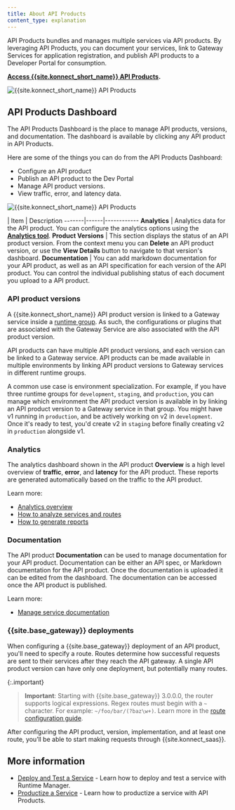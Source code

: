 ```yaml
---
title: About API Products
content_type: explanation
---
```


API Products bundles and manages multiple services via API products. By leveraging API Products, you can document your services, link to Gateway Services for application registration, and publish API products to a Developer Portal for consumption.

**[Access {{site.konnect_short_name}} API Products](https://cloud.konghq.com/api-products).**

![{{site.konnect_short_name}} API Products](/assets/images/docs/konnect/api-products/api-products-overview.png)

## API Products Dashboard

The API Products Dashboard is the place to manage API products, versions, and documentation. The dashboard is available by clicking any API product in API Products. 

Here are some of the things you can do from the API Products Dashboard: 

* Configure an API product
* Publish an API product to the Dev Portal
* Manage API product versions. 
* View traffic, error, and latency data. 


![{{site.konnect_short_name}} API Products](/assets/images/docs/konnect/api-products/api-products-manage.png)


| Item | Description
-------|------|------------
**Analytics** | Analytics data for the API product. You can configure the analytics options using the [**Analytics tool**](/konnect/analytics/).
**Product Versions** | This section displays the status of an API product version. From the context menu you can **Delete** an API product version, or use the **View Details** button to navigate to that version's dashboard. 
**Documentation** | You can add markdown documentation for your API product, as well as an API specification for each version of the API product. You can control the individual publishing status of each document you upload to a API product.


### API product versions

A {{site.konnect_short_name}} API product version is linked to a Gateway service inside a [runtime group](/konnect/runtime-manager/runtime-groups/). As such, the configurations or plugins that are associated with the Gateway Service are also associated with the API product version. 

API products can have multiple API product versions, and each version can be linked to a Gateway service. API products can be made available in multiple environments by linking API product versions to Gateway services in different runtime groups.

A common use case is environment specialization.
For example, if you have three runtime groups for `development`, `staging`, and
`production`, you can manage which environment the API product version is available in by
linking an API product version to a Gateway service in that group. You might have v1 running
in `production`, and be actively working on v2 in `development`. Once it's
ready to test, you'd create v2 in `staging` before finally creating v2 in
`production` alongside v1.


### Analytics

The analytics dashboard shown in the API product **Overview** is a high level overview of **traffic**, **error**, and **latency** for the API product. These reports are generated automatically based on the traffic to the API product. 

Learn more: 

* [Analytics overview](/konnect/analytics/)
* [How to analyze services and routes](/konnect/analytics/services-and-routes/)
* [How to generate reports](/konnect/analytics/generate-reports/)

### Documentation

The API product **Documentation** can be used to manage documentation for your API product. Documentation can be either an API spec, or Markdown documentation for the API product. Once the documentation is uploaded it can be edited from the dashboard. The documentation can be accessed once the API product is published.

Learn more: 

* [Manage service documentation](/konnect/api-products/service-documentation/)

### {{site.base_gateway}} deployments

When configuring a {{site.base_gateway}} deployment of an API product, you'll
need to specify a route. Routes determine how successful requests are sent to
their services after they reach the API gateway. A single API product version
can have only one deployment, but potentially many routes.

{:.important}
> **Important**: Starting with {{site.base_gateway}} 3.0.0.0, the router supports logical expressions.
Regex routes must begin with a `~` character. For example: `~/foo/bar/(?baz\w+)`.
Learn more in the [route configuration guide](/gateway/latest/key-concepts/routes/expressions/).

After configuring the API product, version, implementation, and at least one route,
you’ll be able to start making requests through {{site.konnect_saas}}.

## More information

* [Deploy and Test a Service](/konnect/getting-started/deploy-service/) - Learn how to deploy and test a service with Runtime Manager.
* [Productize a Service](/konnect/getting-started/productize-service/) - Learn how to productize a service with API Products.